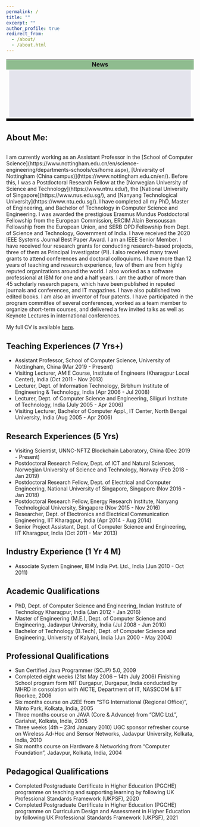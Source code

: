 ```yaml
---
permalink: /
title: "" 
excerpt: ""
author_profile: true
redirect_from: 
  - /about/
  - /about.html
---
```


<table>
                                       <tr>
<td bgcolor="#8FBC8F" height="25px" align="center">
<b>News</b>
</td>
</tr>
<tr>
<td>
<div align="center" style="background-color:#e4e4ed" width="80%">
<marquee style="position: related;" onMouseOver="this.setAttribute('scrollamount', 0, 0);" onMouseOut="this.setAttribute('scrollamount', 2, 0);" scrollamount="2" scrolldelay="100" direction="up" loop="true" height="125" width="100%" >
<font size="+.5">
<!--YOUR SCROLL CONTENT HERE-->
<p align="left" class="infotxt" >

[May, 2022] Congratulations to <b>Pallav Kumar Deb</b> for <b>defending his PhD Thesis </b> !
<br><br>
[December, 2021] Happy to share that I have been awarded the <b>Outstanding Volunteer Award</b> by IEEE India Council !
<br><br>
[November, 2021] Happy to share that I have been <b>elected a Fellow of the IEEE</b> !
<br><br>
[October, 2021] Congratulations to <b>Riya Tapwal</b> for <b>receiving the PMRF Fellowship 2021</b> !
<br><br>
[September, 2021] Congratulations to <b>Aishwariya Chakraborty</b> for <b>receiving the Google PhD Fellowship 2021 (Systems and Networking) </b> !
<br><br>
[July, 2021] Congratulations to <b>Sumana Maiti</b> for <b>defending her PhD Thesis </b> !
<br><br>

</p>
</font> </marquee></div>
</td>
</tr>
<tr style="background-color:#e4e4ed">
<td bgcolor="BLACK" height="1px">
</td></tr>
</table>
<h1 style="font-size:22px">About Me:</h1><br>
I am currently working as an Assistant Professor in the [School of Computer Science](https://www.nottingham.edu.cn/en/science-engineering/departments-schools/cs/home.aspx), [University of Nottingham (China campus)](https://www.nottingham.edu.cn/en/). Before this, I was a Postdoctoral Research Fellow at the [Norwegian University of Science and Technology](https://www.ntnu.edu/), the [National University of Singapore](https://www.nus.edu.sg/), and [Nanyang Technological University](https://www.ntu.edu.sg/). I have completed all my PhD, Master of Engineering, and Bachelor of Technology in Computer Science and Engineering. I was awarded the prestigious Erasmus Mundus Postdoctoral Fellowship from the European Commission, ERCIM Alain Bensoussan Fellowship from the European Union, and SERB OPD Fellowship from Dept. of Science and Technology, Government of India. I have received the 2020 IEEE Systems Journal Best Paper Award. I am an IEEE Senior Member. I have received four research grants for conducting research-based projects, three of them as Principal Investigator (PI). I also received many travel grants to attend conferences and doctoral colloquiums. I have more than 12 years of teaching and research experience, few of them are from highly reputed organizations around the world. I also worked as a software professional at IBM for one and a half years. I am the author of more than 45 scholarly research papers, which have been published in reputed journals and conferences, and IT magazines. I have also published two edited books. I am also an inventor of four patents. I have participated in the program committee of several conferences, worked as a team member to organize short-term courses, and delivered a few invited talks as well as Keynote Lectures in international conferences.

My full CV is available [here](/files/Pushpendu_Kar_CV.pdf).

Teaching Experiences (7 Yrs+)
------
<ul>
  <li>Assistant Professor, School of Computer Science, University of Nottingham, China (Mar 2019 - Present)</li>
  <li>Visiting Lecturer, AMIE Course, Institute of Engineers (Kharagpur Local Center), India (Oct 2011 - Nov 2013)</li>
  <li>Lecturer, Dept. of Information Technology, Birbhum Institute of Engineering & Technology, India (Apr 2006 - Jul 2008)</li>
  <li>Lecturer, Dept. of Computer Science and Engineering, Siliguri Institute of Technology, India (July 2005 - Apr 2006)</li>
  <li>Visiting Lecturer, Bachelor of Computer Appl., IT Center, North Bengal University, India (Aug 2005 - Apr 2006)</li>
</ul>

Research Experiences (5 Yrs)
------
<ul>
  <li>Visiting Scientist, UNNC-NFTZ Blockchain Laboratory, China (Dec 2019 - Present)</li>
  <li>Postdoctoral Research Fellow, Dept. of ICT and Natural Sciences, Norwegian University of Science and Technology, Norway (Feb 2018 - Jan 2019)</li>
  <li>Postdoctoral Research Fellow, Dept. of Electrical and Computer Engineering, National University of Singapore, Singapore (Nov 2016 - Jan 2018)</li>
  <li>Postdoctoral Research Fellow, Energy Research Institute, Nanyang Technological University, Singapore (Nov 2015 - Nov 2016)</li>
  <li>Researcher, Dept. of Electronics and Electrical Communication Engineering, IIT Kharagpur, India (Apr 2014 - Aug 2014)</li>
  <li>Senior Project Assistant, Dept. of Computer Science and Engineering, IIT Kharagpur, India (Oct 2011 - Mar 2013)</li>
</ul>

Industry Experience (1 Yr 4 M)
------
<ul>
  <li>Associate System Engineer, IBM India Pvt. Ltd., India (Jun 2010 - Oct 2011)</li>
</ul>

Academic Qualifications
------
<ul>
  <li>PhD, Dept. of Computer Science and Engineering, Indian Institute of Technology Kharagpur, India (Jan 2012 - Jan 2016)</li>
  <li>Master of Engineering (M.E.), Dept. of Computer Science and Engineering, Jadavpur University, India (Jul 2008 - Jun 2010)</li>
  <li>Bachelor of Technology (B.Tech), Dept. of Computer Science and Engineering, University of Kalyani, India (Jun 2000 - May 2004)</li>
</ul>

Professional Qualifications
------
<ul>
  <li>Sun Certified Java Programmer (SCJP) 5.0, 2009</li>
  <li>Completed eight weeks (21st May 2006 – 14th July 2006) Finishing School program form NIT Durgapur, Durgapur, India conducted by MHRD in consolation with AICTE, Department of IT, NASSCOM & IIT Roorkee, 2006</li>
  <li>Six months course on J2EE from “STG International (Regional Office)”, Minto Park, Kolkata, India, 2005</li>
  <li>Three months course on JAVA (Core & Advance) from “CMC Ltd.”, Gariahat, Kolkata, India, 2005</li>
  <li>Three weeks (4th – 23rd January 2010) UGC sponsor refresher course on Wireless Ad-Hoc and Sensor Networks, Jadavpur University, Kolkata, India, 2010</li>
  <li>Six months course on Hardware & Networking from “Computer Foundation”, Jadavpur, Kolkata, India, 2004</li>
</ul>

Pedagogical Qualifications
------
<ul>
  <li>Completed Postgraduate Certificate in Higher Education (PGCHE) programme on teaching and supporting learning by following UK Professional Standards Framework (UKPSF), 2020</li>
  <li>Completed Postgraduate Certificate in Higher Education (PGCHE) programme on Curriculum Design and Assessment in Higher Education by following UK Professional Standards Framework (UKPSF), 2021</li>
</ul>
